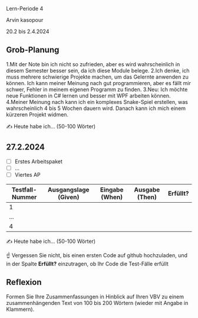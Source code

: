 Lern-Periode 4

Arvin kasopour

20.2 bis 2.4.2024

## Grob-Planung

1.Mit der Note bin ich nicht so zufrieden, aber es wird wahrscheinlich in diesem Semester besser sein, da ich diese Module belege.
2.Ich denke, ich muss mehrere schwierige Projekte machen, um das Gelernte anwenden zu können. Ich kann meiner Meinung nach gut programmieren, aber es fällt mir schwer, Fehler in meinem eigenen Programm zu finden.
3.Neu: Ich möchte neue Funktionen in C# lernen und besser mit WPF arbeiten können.
4.Meiner Meinung nach kann ich ein komplexes Snake-Spiel erstellen, was wahrscheinlich 4 bis 5 Wochen dauern wird. Danach kann ich mich einem kürzeren Projekt widmen.

✍️ Heute habe ich... (50-100 Wörter)

## 27.2.2024

- [ ] Erstes Arbeitspaket
- [ ] ...
- [ ] Viertes AP

| Testfall-Nummer | Ausgangslage (Given) | Eingabe (When) | Ausgabe (Then) | Erfüllt? |
| --------------- | -------------------- | -------------- | -------------- | -------- |
| 1               |                      |                |                |          |
| ...             |                      |                |                |          |
| 4               |                      |                |                |          |

✍️ Heute habe ich... (50-100 Wörter)

☝️ Vergessen Sie nicht, bis einen ersten Code auf github hochzuladen, und in der Spalte **Erfüllt?** einzutragen, ob Ihr Code die Test-Fälle erfüllt



## Reflexion

Formen Sie Ihre Zusammenfassungen in Hinblick auf Ihren VBV zu einem zusammenhängenden Text von 100 bis 200 Wörtern (wieder mit Angabe in Klammern).


